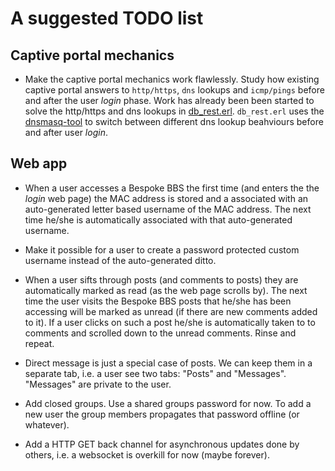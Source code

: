# A suggested TODO list

## Captive portal mechanics

* Make the captive portal mechanics work flawlessly. Study how existing captive portal answers to `http/https`, `dns` lookups and `icmp/pings` before and after the user *login* phase. Work has already been been started to solve the http/https and dns lookups in [db_rest.erl](db/src/db_rest.erl). `db_rest.erl` uses the [dnsmasq-tool](main/bin/dnsmasq-tool) to switch between different dns lookup beahviours before and after user *login*.

## Web app

* When a user accesses a Bespoke BBS the first time (and enters the the *login* web page) the MAC address is stored and a associated with an auto-generated letter based username of the MAC address. The next time he/she is automatically associated with that auto-generated username.

* Make it possible for a user to create a password protected custom username instead of the auto-generated ditto.

* When a user sifts through posts (and comments to posts) they are automatically marked as read (as the web page scrolls by). The next time the user visits the Bespoke BBS posts that he/she has been accessing will be marked as unread (if there are new comments added to it). If a user clicks on such a post he/she is automatically taken to to comments and scrolled down to the unread comments. Rinse and repeat.

* Direct message is just a special case of posts. We can keep them in a separate tab, i.e. a user see two tabs: "Posts" and "Messages". "Messages" are private to the user.

* Add closed groups. Use a shared groups password for now. To add a new user the group members propagates that password offline (or whatever).

* Add a HTTP GET back channel for asynchronous updates done by others, i.e. a websocket is overkill for now (maybe forever).
